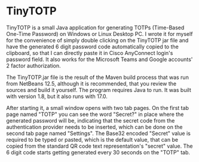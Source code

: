 # TinyTOTP

TinyTOTP is a small Java application for generating TOTPs (Time-Based One-Time Password) on Windows or Linux Desktop PC.
I wrote it for myself for the convenience of simply double clicking on the TinyTOTP jar file and have the generated 6 digit password code automatically copied to the clipboard, so that I can directly paste it in Cisco AnyConnect login's password field. It also works for the Microsoft Teams and Google accounts' 2 factor authorization.

The TinyTOTP.jar file is the result of the Maven build process that was run from NetBeans 12.5, although it is recommended, that you review the sources and build it yourself.
The program requires Java to run. It was built with version 1.8, but it also runs with 17.0.

After starting it, a small window opens with two tab pages. On the first tab page named "TOTP" you can see the word "Secret?" in place where the generated password will be, indicating that the secret code from the authentication provider needs to be inserted, which can be done on the second tab page named "Settings". 
The Base32 encoded "Secret" value is required to be typed or pasted, which is the default value, that can be copied from the standard QR code text representation's "secret" value. The 6 digit code starts getting generated every 30 seconds on the "TOTP" tab.

